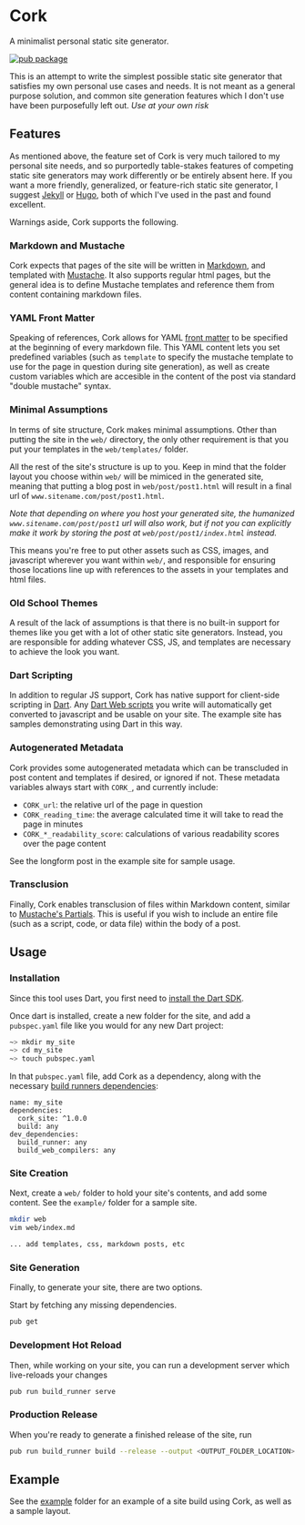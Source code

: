# Cork
A minimalist personal static site generator.

[![pub package](https://img.shields.io/pub/v/cork_site?style=for-the-badge)](https://pub.dev/packages/cork_site)


This is an attempt to write the simplest possible static site generator that satisfies my own personal use cases and needs. It is not meant as a general purpose solution, and common site generation features which I don't use have been purposefully left out. *Use at your own risk*


## Features
As mentioned above, the feature set of Cork is very much tailored to my personal site needs, and so purportedly table-stakes features of competing static site generators may work differently or be entirely absent here. If you want a more friendly, generalized, or feature-rich static site generator, I suggest [Jekyll](https://jekyllrb.com/) or [Hugo](https://gohugo.io/), both of which I've used in the past and found excellent.

Warnings aside, Cork supports the following.

### Markdown and Mustache
Cork expects that pages of the site will be written in [Markdown](https://en.wikipedia.org/wiki/Markdown), and templated with [Mustache](https://mustache.github.io/). It also supports regular html pages, but the general idea is to define Mustache templates and reference them from content containing markdown files.

### YAML Front Matter
Speaking of references, Cork allows for YAML [front matter](https://jekyllrb.com/docs/front-matter/) to be specified at the beginning of every markdown file. This YAML content lets you set predefined variables (such as `template` to specify the mustache template to use for the page in question during site generation), as well as create custom variables which are accesible in the content of the post via standard "double mustache" syntax.

### Minimal Assumptions
In terms of site structure, Cork makes minimal assumptions. Other than putting the site in the `web/` directory, the only other requirement is that you put your templates in the `web/templates/` folder.

All the rest of the site's structure is up to you. Keep in mind that the folder layout you choose within `web/` will be mimiced in the generated site, meaning that putting a blog post in `web/post/post1.html` will result in a final url of `www.sitename.com/post/post1.html`.

*Note that depending on where you host your generated site, the humanized `www.sitename.com/post/post1` url will also work, but if not you can explicitly make it work by storing the post at `web/post/post1/index.html` instead.*

This means you're free to put other assets such as CSS, images, and javascript wherever you want within `web/`, and responsible for ensuring those locations line up with references to the assets in your templates and html files.

### Old School Themes
A result of the lack of assumptions is that there is no built-in support for themes like you get with a lot of other static site generators. Instead, you are responsible for adding whatever CSS, JS, and templates are necessary to achieve the look you want.

### Dart Scripting
In addition to regular JS support, Cork has native support for client-side scripting in [Dart](https://dart.dev/). Any [Dart Web scripts](https://dart.dev/web) you write will automatically get converted to javascript and be usable on your site. The example site has samples demonstrating using Dart in this way.

### Autogenerated Metadata
Cork provides some autogenerated metadata which can be transcluded in post content and templates if desired, or ignored if not. These metadata variables always start with `CORK_`, and currently include:

- `CORK_url`: the relative url of the page in question
- `CORK_reading_time`: the average calculated time it will take to read the page in minutes
- `CORK_*_readability_score`: calculations of various readability scores over the page content

See the longform post in the example site for sample usage.

### Transclusion
Finally, Cork enables transclusion of files within Markdown content, similar to [Mustache's Partials](https://mustache.github.io/mustache.5.html#Partials). This is useful if you wish to include an entire file (such as a script, code, or data file) within the body of a post.


## Usage

### Installation
Since this tool uses Dart, you first need to [install the Dart SDK](https://dart.dev/get-dart).

Once dart is installed, create a new folder for the site, and add a `pubspec.yaml` file like you would for any new Dart project:

```sh
~> mkdir my_site
~> cd my_site
~> touch pubspec.yaml
```

In that `pubspec.yaml` file, add Cork as a dependency, along with the necessary [build runners dependencies](https://dart.dev/tools/build_runner):

```
name: my_site
dependencies:
  cork_site: ^1.0.0
  build: any
dev_dependencies:
  build_runner: any
  build_web_compilers: any
```

### Site Creation
Next, create a `web/` folder to hold your site's contents, and add some content. See the `example/` folder for a sample site.

```sh
mkdir web
vim web/index.md

... add templates, css, markdown posts, etc
```

### Site Generation
Finally, to generate your site, there are two options.

Start by fetching any missing dependencies.

```sh
pub get
```

### Development Hot Reload
Then, while working on your site, you can run a development server which live-reloads your changes

```sh
pub run build_runner serve
```

### Production Release
When you're ready to generate a finished release of the site, run

```sh
pub run build_runner build --release --output <OUTPUT_FOLDER_LOCATION>
```


## Example
See the [example](example/) folder for an example of a site build using Cork, as well as a sample layout.
